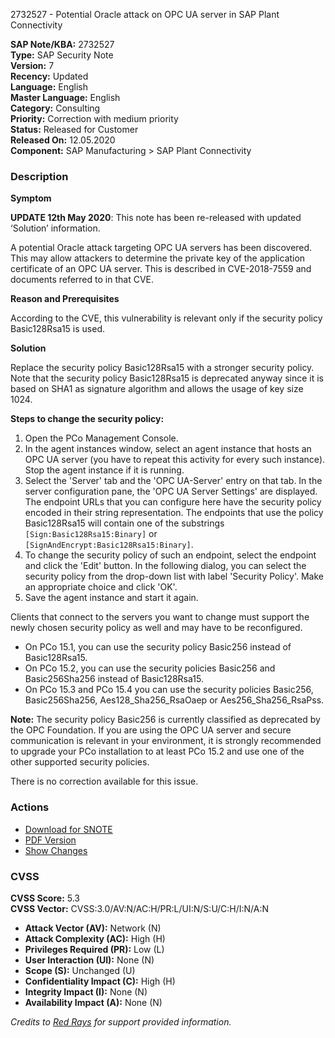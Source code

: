 2732527 - Potential Oracle attack on OPC UA server in SAP Plant Connectivity

**SAP Note/KBA:** 2732527  
**Type:** SAP Security Note  
**Version:** 7  
**Recency:** Updated  
**Language:** English  
**Master Language:** English  
**Category:** Consulting  
**Priority:** Correction with medium priority  
**Status:** Released for Customer  
**Released On:** 12.05.2020  
**Component:** SAP Manufacturing > SAP Plant Connectivity

### Description

**Symptom**

**UPDATE 12th May 2020**: This note has been re-released with updated ‘Solution’ information.

A potential Oracle attack targeting OPC UA servers has been discovered. This may allow attackers to determine the private key of the application certificate of an OPC UA server. This is described in CVE-2018-7559 and documents referred to in that CVE.

**Reason and Prerequisites**

According to the CVE, this vulnerability is relevant only if the security policy Basic128Rsa15 is used.

**Solution**

Replace the security policy Basic128Rsa15 with a stronger security policy. Note that the security policy Basic128Rsa15 is deprecated anyway since it is based on SHA1 as signature algorithm and allows the usage of key size 1024.

**Steps to change the security policy:**

1. Open the PCo Management Console.
2. In the agent instances window, select an agent instance that hosts an OPC UA server (you have to repeat this activity for every such instance). Stop the agent instance if it is running.
3. Select the 'Server' tab and the 'OPC UA-Server' entry on that tab. In the server configuration pane, the 'OPC UA Server Settings' are displayed. The endpoint URLs that you can configure here have the security policy encoded in their string representation. The endpoints that use the policy Basic128Rsa15 will contain one of the substrings `[Sign:Basic128Rsa15:Binary]` or `[SignAndEncrypt:Basic128Rsa15:Binary]`.
4. To change the security policy of such an endpoint, select the endpoint and click the 'Edit' button. In the following dialog, you can select the security policy from the drop-down list with label 'Security Policy'. Make an appropriate choice and click 'OK'.
5. Save the agent instance and start it again.

Clients that connect to the servers you want to change must support the newly chosen security policy as well and may have to be reconfigured.

- On PCo 15.1, you can use the security policy Basic256 instead of Basic128Rsa15.
- On PCo 15.2, you can use the security policies Basic256 and Basic256Sha256 instead of Basic128Rsa15.
- On PCo 15.3 and PCo 15.4 you can use the security policies Basic256, Basic256Sha256, Aes128_Sha256_RsaOaep or Aes256_Sha256_RsaPss.

**Note:** The security policy Basic256 is currently classified as deprecated by the OPC Foundation. If you are using the OPC UA server and secure communication is relevant in your environment, it is strongly recommended to upgrade your PCo installation to at least PCo 15.2 and use one of the other supported security policies.

There is no correction available for this issue.

### Actions

- [Download for SNOTE](https://notesdownloads.sap.com/note/0040000000443712019)
- [PDF Version](https://userapps.support.sap.com/sap/support/sfm/notes/print/0002732527?language=en-US&token=F8E9581CDC02B428F27B198D196A904B)
- [Show Changes](https://me.sap.com/notesLatestChanges/0002732527/E/diff)

### CVSS

**CVSS Score:** 5.3  
**CVSS Vector:** CVSS:3.0/AV:N/AC:H/PR:L/UI:N/S:U/C:H/I:N/A:N

- **Attack Vector (AV):** Network (N)
- **Attack Complexity (AC):** High (H)
- **Privileges Required (PR):** Low (L)
- **User Interaction (UI):** None (N)
- **Scope (S):** Unchanged (U)
- **Confidentiality Impact (C):** High (H)
- **Integrity Impact (I):** None (N)
- **Availability Impact (A):** None (N)

*Credits to [Red Rays](https://redrays.io) for support provided information.*